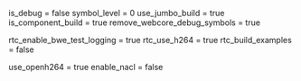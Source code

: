 is_debug = false
symbol_level = 0
use_jumbo_build = true
is_component_build = true
remove_webcore_debug_symbols = true

rtc_enable_bwe_test_logging = true
rtc_use_h264 = true
rtc_build_examples = false

use_openh264 = true
enable_nacl = false

